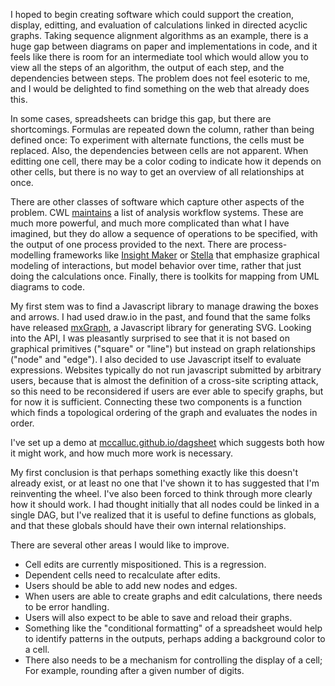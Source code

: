 I hoped to begin creating software which could support the creation, display, editting, and evaluation of calculations linked in directed acyclic graphs. Taking sequence alignment algorithms as an example, there is a huge gap between diagrams on paper and implementations in code, and it feels like there is room for an intermediate tool which would allow you to view all the steps of an algorithm, the output of each step, and the dependencies between steps. The problem does not feel esoteric to me, and I would be delighted to find something on the web that already does this.

In some cases, spreadsheets can bridge this gap, but there are shortcomings. Formulas are repeated down the column, rather than being defined once: To experiment with alternate functions, the cells must be replaced. Also, the dependencies between cells are not apparent. When editting one cell, there may be a color coding to indicate how it depends on other cells, but there is no way to get an overview of all relationships at once.

There are other classes of software which capture other aspects of the problem. CWL [maintains](https://github.com/common-workflow-language/common-workflow-language/wiki/Existing-Workflow-systems) a list of analysis workflow systems. These are much more powerful, and much more complicated than what I have imagined, but they do allow a sequence of operations to be specified, with the output of one process provided to the next. There are process-modelling frameworks like [Insight Maker](https://insightmaker.com/) or [Stella](https://www.iseesystems.com/) that emphasize graphical modeling of interactions, but model behavior over time, rather that just doing the calculations once. Finally, there is toolkits for mapping from UML diagrams to code.

My first stem was to find a Javascript library to manage drawing the boxes and arrows. I had used draw.io in the past, and found that the same folks have released [mxGraph](https://github.com/jgraph/mxgraph), a Javascript library for generating SVG. Looking into the API, I was pleasantly surprised to see that it is not based on graphical primitives ("square" or "line") but instead on graph relationships ("node" and "edge"). I also decided to use Javascript itself to evaluate expressions. Websites typically do not run javascript submitted by arbitrary users, because that is almost the definition of a cross-site scripting attack, so this need to be reconsidered if users are ever able to specify graphs, but for now it is sufficient. Connecting these two components is a function which finds a topological ordering of the graph and evaluates the nodes in order.

I've set up a demo at [mccalluc.github.io/dagsheet](https://mccalluc.github.io/dagsheet/?hello-world) which suggests both how it might work, and how much more work is necessary.

My first conclusion is that perhaps something exactly like this doesn't already exist, or at least no one that I've shown it to has suggested that I'm reinventing the wheel. I've also been forced to think through more clearly how it should work. I had thought initially that all nodes could be linked in a single DAG, but I've realized that it is useful to define functions as globals, and that these globals should have their own internal relationships.

There are several other areas I would like to improve.
- Cell edits are currently mispositioned. This is a regression.
- Dependent cells need to recalculate after edits.
- Users should be able to add new nodes and edges.
- When users are able to create graphs and edit calculations, there needs to be error handling.
- Users will also expect to be able to save and reload their graphs.
- Something like the "conditional formatting" of a spreadsheet would help to identify patterns in the outputs, perhaps adding a background color to a cell.
- There also needs to be a mechanism for controlling the display of a cell; For example, rounding after a given number of digits.
